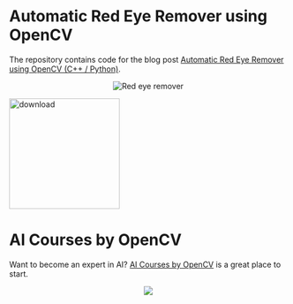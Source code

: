 # Automatic Red Eye Remover using OpenCV

The repository contains code for the blog post [Automatic Red Eye Remover using OpenCV (C++ / Python)](https://www.learnopencv.com/automatic-red-eye-remover-using-opencv-cpp-python/).

<p align="center"><img src="https://learnopencv.com/wp-content/uploads/2017/03/automatic-red-eye-removal-1-768x471.jpg" alt="Red eye remover"></p>

[<img src="https://learnopencv.com/wp-content/uploads/2022/07/download-button-e1657285155454.png" alt="download" width="200">](https://www.dropbox.com/scl/fo/hzmub6q6ltgnz4splv6je/h?dl=1&rlkey=wgep4gzyhre8tl2wximmrbm9y)

# AI Courses by OpenCV

Want to become an expert in AI? [AI Courses by OpenCV](https://opencv.org/courses/) is a great place to start. 

<a href="https://opencv.org/courses/">
<p align="center"> 
<img src="https://learnopencv.com/wp-content/uploads/2023/01/AI-Courses-By-OpenCV-Github.png">
</p>
</a>

